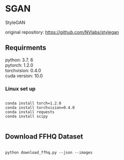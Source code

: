 # SGAN
StyleGAN

original repository: https://github.com/NVlabs/stylegan

## Requirments
python: 3.7, 6<br/>
pytorch: 1.2.0<br/>
torchvision: 0.4.0<br/>
cuda version: 10.0<br/>

### Linux set up
<pre>
<code>
conda install torch=1.2.0
conda install torchvision=0.4.0
conda install requests
conda install scipy
</code>
</pre>

## Download FFHQ Dataset
<pre>
<code>
python download_ffhq.py --json --images
</pre>
</code>
